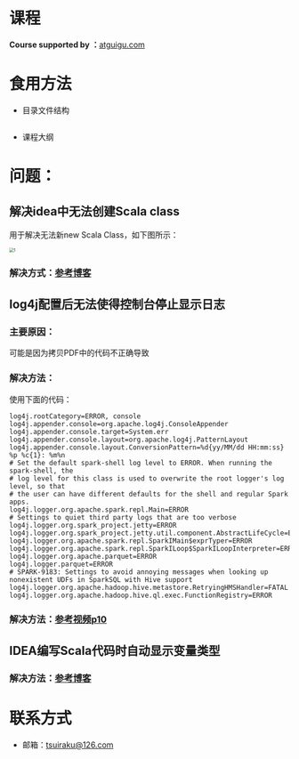 # 课程

**Course supported by ：**[atguigu.com](https://www.bilibili.com/video/BV11A411L7CK?p=11)

# 食用方法

- 目录文件结构

```

```



- 课程大纲



# 问题：



## 解决idea中无法创建Scala class

用于解决无法新new Scala Class，如下图所示：

<img src="Images/1.png" alt="1" style="zoom:50%;" />



### 解决方式：[参考博客](https://blog.csdn.net/m0_49337600/article/details/110443613)



## log4j配置后无法使得控制台停止显示日志

### 主要原因：

可能是因为拷贝PDF中的代码不正确导致

### 解决方法：

使用下面的代码：

```
log4j.rootCategory=ERROR, console
log4j.appender.console=org.apache.log4j.ConsoleAppender
log4j.appender.console.target=System.err
log4j.appender.console.layout=org.apache.log4j.PatternLayout
log4j.appender.console.layout.ConversionPattern=%d{yy/MM/dd HH:mm:ss} %p %c{1}: %m%n
# Set the default spark-shell log level to ERROR. When running the spark-shell, the
# log level for this class is used to overwrite the root logger's log level, so that
# the user can have different defaults for the shell and regular Spark apps.
log4j.logger.org.apache.spark.repl.Main=ERROR
# Settings to quiet third party logs that are too verbose
log4j.logger.org.spark_project.jetty=ERROR
log4j.logger.org.spark_project.jetty.util.component.AbstractLifeCycle=ERROR
log4j.logger.org.apache.spark.repl.SparkIMain$exprTyper=ERROR
log4j.logger.org.apache.spark.repl.SparkILoop$SparkILoopInterpreter=ERROR
log4j.logger.org.apache.parquet=ERROR
log4j.logger.parquet=ERROR
# SPARK-9183: Settings to avoid annoying messages when looking up nonexistent UDFs in SparkSQL with Hive support
log4j.logger.org.apache.hadoop.hive.metastore.RetryingHMSHandler=FATAL
log4j.logger.org.apache.hadoop.hive.ql.exec.FunctionRegistry=ERROR
```

### 解决方法：[参考视频p10](https://www.bilibili.com/video/BV11A411L7CK?p=11)



## IDEA编写Scala代码时自动显示变量类型

### 解决方法：[参考博客](https://blog.csdn.net/m0_49337600/article/details/110501827)



# 联系方式

- 邮箱：[tsuiraku@126.com](mailto:tsuiraku@126.com)

